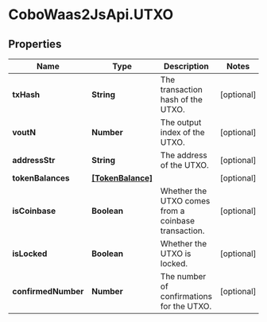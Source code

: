 # CoboWaas2JsApi.UTXO

## Properties

Name | Type | Description | Notes
------------ | ------------- | ------------- | -------------
**txHash** | **String** | The transaction hash of the UTXO. | [optional] 
**voutN** | **Number** | The output index of the UTXO. | [optional] 
**addressStr** | **String** | The address of the UTXO. | [optional] 
**tokenBalances** | [**[TokenBalance]**](TokenBalance.md) |  | [optional] 
**isCoinbase** | **Boolean** | Whether the UTXO comes from a coinbase transaction. | [optional] 
**isLocked** | **Boolean** | Whether the UTXO is locked. | [optional] 
**confirmedNumber** | **Number** | The number of confirmations for the UTXO. | [optional] 


